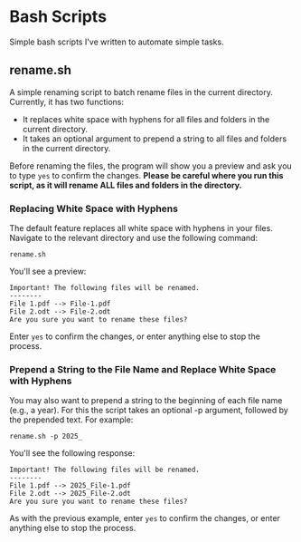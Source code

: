 # Bash Scripts

Simple bash scripts I've written to automate simple tasks.

## rename.sh

A simple renaming script to batch rename files in the current directory. Currently, it has two functions:

- It replaces white space with hyphens for all files and folders in the current directory.
- It takes an optional argument to prepend a string to all files and folders in the current directory.

Before renaming the files, the program will show you a preview and ask you to type `yes` to confirm the changes. **Please be careful where you run this script, as it will rename ALL files and folders in the directory.**

### Replacing White Space with Hyphens

The default feature replaces all white space with hyphens in your files. Navigate to the relevant directory and use the following command:

```
rename.sh
```

You'll see a preview:

```
Important! The following files will be renamed.
--------
File 1.pdf --> File-1.pdf
File 2.odt --> File-2.odt
Are you sure you want to rename these files?
```

Enter `yes` to confirm the changes, or enter anything else to stop the process.

### Prepend a String to the File Name and Replace White Space with Hyphens

You may also want to prepend a string to the beginning of each file name (e.g., a year). For this the script takes an optional -p argument, followed by the prepended text. For example:

```
rename.sh -p 2025_
```

You'll see the following response:

```
Important! The following files will be renamed.
--------
File 1.pdf --> 2025_File-1.pdf
File 2.odt --> 2025_File-2.odt
Are you sure you want to rename these files?
```

As with the previous example, enter `yes` to confirm the changes, or enter anything else to stop the process.
